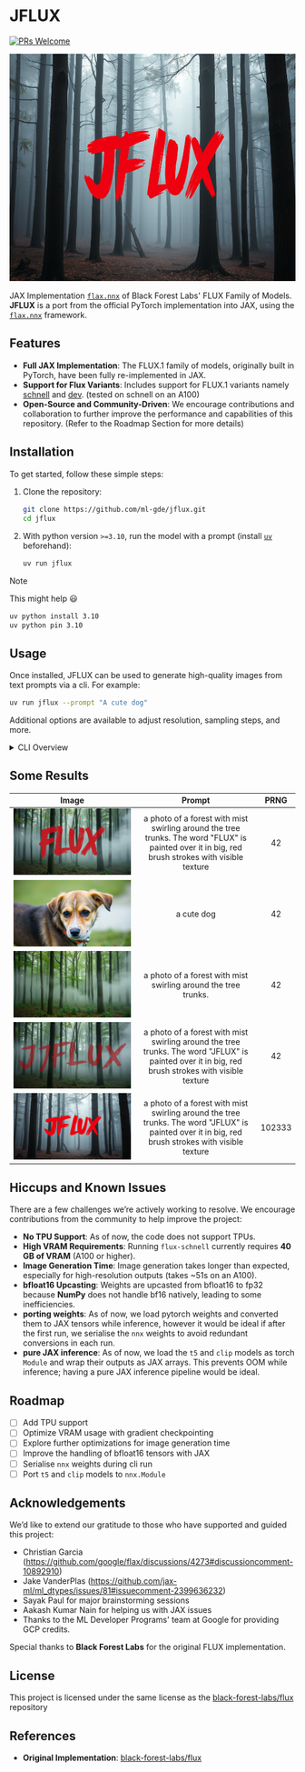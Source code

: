 # JFLUX

[![PRs Welcome](https://img.shields.io/badge/PRs-welcome-brightgreen.svg)](CONTRIBUTING.md)

<div align="center">
<img height=400 width=800 src="./assets/img_4.jpg"></img>
</div>

JAX Implementation [`flax.nnx`](https://flax.readthedocs.io/en/latest/index.html) of Black Forest Labs' FLUX Family of Models. **JFLUX** is a port from the official PyTorch implementation into JAX, using the [`flax.nnx`](https://flax.readthedocs.io/en/latest/index.html) framework.


## Features

- **Full JAX Implementation**: The FLUX.1 family of models, originally built in PyTorch, have been fully re-implemented in JAX.
- **Support for Flux Variants**: Includes support for FLUX.1 variants namely [schnell](https://huggingface.co/black-forest-labs/FLUX.1-schnell) and [dev](https://huggingface.co/black-forest-labs/FLUX.1-dev). (tested on schnell on an A100)
- **Open-Source and Community-Driven**: We encourage contributions and collaboration to further improve the performance and capabilities of this repository. (Refer to the Roadmap Section for more details)

## Installation

To get started, follow these simple steps:

1. Clone the repository:
   ```bash
   git clone https://github.com/ml-gde/jflux.git
   cd jflux
   ```
2. With python version `>=3.10`, run the model with a prompt (install [`uv`](https://docs.astral.sh/uv/getting-started/installation/) beforehand):
   ```bash
   uv run jflux
   ```

> [!NOTE]
> This might help 😃
> ```
> uv python install 3.10
> uv python pin 3.10
> ```

## Usage

Once installed, JFLUX can be used to generate high-quality images from text prompts via a cli. For example:

```bash
uv run jflux --prompt "A cute dog"
```

Additional options are available to adjust resolution, sampling steps, and more.

<details>
<summary>CLI Overview</summary>
   
   ```sh
   NAME
    jflux - Sample the flux model. Either interactively (set `--loop`) or run for a single image.

   SYNOPSIS
       jflux <flags>
   
   DESCRIPTION
       Sample the flux model. Either interactively (set `--loop`) or run for a single image.
   
   FLAGS
    --name=NAME
        Type: str
        Default: 'flux-schnell'
        Name of the model to load
    -w, --width=WIDTH
        Type: int
        Default: 1360
        width of the sample in pixels (should be a multiple of 16)
    -h, --height=HEIGHT
        Type: int
        Default: 768
        height of the sample in pixels (should be a multiple of 16)
    -s, --seed=SEED
        Type: Optional[int | None]
        Default: None
        Set a seed for sampling
    -p, --prompt=PROMPT
        Type: str
        Default: 'a photo of a forest with mist swirling around the tree trun...'
        Prompt used for sampling
    --num_steps=NUM_STEPS
        Type: Optional[int | None]
        Default: None
        number of sampling steps (default 4 for schnell, 50 for guidance distilled)
    -l, --loop=LOOP
        Type: bool
        Default: False
        start an interactive session and sample multiple times
    -g, --guidance=GUIDANCE
        Type: float
        Default: 3.5
        guidance value used for guidance distillation
    --offload=OFFLOAD
        Type: bool
        Default: True
    --output_dir=OUTPUT_DIR
        Type: str
        Default: 'output'
    -a, --add_sampling_metadata=ADD_SAMPLING_METADATA
        Type: bool
        Default: True
        Add the prompt to the image Exif metadata
   ```

</details>


## Some Results

| Image | Prompt | PRNG |
| :--: | :--: | :--: |
| ![](./assets/img_0.jpg) | a photo of a forest with mist swirling around the tree trunks. The word "FLUX" is painted over it in big, red brush strokes with visible texture | 42 |
| ![](./assets/img_1.jpg) | a cute dog | 42|
| ![](./assets/img_2.jpg) | a photo of a forest with mist swirling around the tree trunks. | 42 |
| ![](./assets/img_3.jpg) | a photo of a forest with mist swirling around the tree trunks. The word "JFLUX" is painted over it in big, red brush strokes with visible texture | 42 |
| ![](./assets/img_4.jpg) | a photo of a forest with mist swirling around the tree trunks. The word "JFLUX" is painted over it in big, red brush strokes with visible texture | 102333 |

## Hiccups and Known Issues

There are a few challenges we’re actively working to resolve. We encourage contributions from the community to help improve the project:

- **No TPU Support**: As of now, the code does not support TPUs.
- **High VRAM Requirements**: Running `flux-schnell` currently requires **40 GB of VRAM** (A100 or higher).
- **Image Generation Time**: Image generation takes longer than expected, especially for high-resolution outputs (takes ~51s on an A100).
- **bfloat16 Upcasting**: Weights are upcasted from bfloat16 to fp32 because **NumPy** does not handle bf16 natively, leading to some inefficiencies.
- **porting weights**: As of now, we load pytorch weights and converted them to JAX tensors while inference, however it would be ideal if after the first run, we serialise the `nnx` weights to avoid redundant conversions in each run.
- **pure JAX inference**: As of now, we load the `t5` and `clip` models as torch `Module` and wrap their outputs as JAX arrays. This prevents OOM while inference; having a pure JAX inference pipeline would be ideal.

## Roadmap

- [ ] Add TPU support
- [ ] Optimize VRAM usage with gradient checkpointing
- [ ] Explore further optimizations for image generation time
- [ ] Improve the handling of bfloat16 tensors with JAX
- [ ] Serialise `nnx` weights during cli run
- [ ] Port `t5` and `clip` models to `nnx.Module`

## Acknowledgements

We’d like to extend our gratitude to those who have supported and guided this project:

- Christian Garcia (https://github.com/google/flax/discussions/4273#discussioncomment-10892910)
- Jake VanderPlas (https://github.com/jax-ml/ml_dtypes/issues/81#issuecomment-2399636232)
- Sayak Paul for major brainstorming sessions
- Aakash Kumar Nain for helping us with JAX issues
- Thanks to the ML Developer Programs' team at Google for providing GCP credits.

Special thanks to **Black Forest Labs** for the original FLUX implementation.

## License

This project is licensed under the same license as the [black-forest-labs/flux](https://github.com/black-forest-labs/flux) repository

## References

- **Original Implementation**: [black-forest-labs/flux](https://github.com/black-forest-labs/flux)
